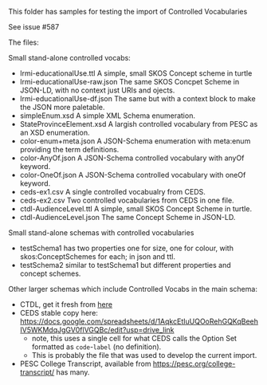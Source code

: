 This folder has samples for testing the import of Controlled Vocabularies

See issue #587

The files:

Small stand-alone controlled vocabs:
* lrmi-educationalUse.ttl A simple, small SKOS Concept scheme in turtle
* lrmi-educationalUse-raw.json The same SKOS Concpet Scheme in JSON-LD, with no context just URIs and ojects.
* lrmi-educationalUse-df.json The same but with a context block to make the JSON more paletable.
* simpleEnum.xsd A simple XML Schema enumeration.
* StateProvinceElement.xsd A largish controlled vocabulary from PESC as an XSD enumeration.
* color-enum+meta.json A JSON-Schema enumeration with meta:enum providing the term definitions.
* color-AnyOf.json A JSON-Schema controlled vocabulary with anyOf keyword.
* color-OneOf.json A JSON-Schema controlled vocabulary with oneOf keyword.
* ceds-ex1.csv A single controlled vocabualry from CEDS.
* ceds-ex2.csv Two controlled vocabularies from CEDS in one file.
* ctdl-AudienceLevel.ttl A simple, small SKOS Concept Scheme in turtle.
* ctdl-AudienceLevel.json The same Concept Scheme in JSON-LD.

Small stand-alone schemas with controlled vocabularies
* testSchema1 has two properties one for size, one for colour, with skos:ConceptSchemes for each; in json and ttl.
* testSchema2 similar to testSchema1 but different properties and concept schemes.


Other larger schemas which include Controlled Vocabs in the main schema:
* CTDL, get it fresh from [here](https://credreg.net/ctdl/schema/encoding/json?includemetaproperties=false)
* CEDS stable copy here: https://docs.google.com/spreadsheets/d/1AqkcEtIuUQOoRehGQKqBeehIV5WKMdqJgGV0flVGQBc/edit?usp=drive_link
  * note, this uses a single cell for what CEDS calls the Option Set formatted as `code`-`label` (no definition).
  * This is probably the file that was used to develop the current import.
* PESC College Transcript, available from https://pesc.org/college-transcript/ has many.
